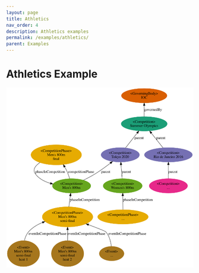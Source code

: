 ```yaml
---
layout: page
title: Athletics
nav_order: 4
description: Athletics examples
permalink: /examples/athletics/
parent: Examples
---
```

# Athletics Example

![Athletics competition example](../diagrams/athletics-competition-example.png)

